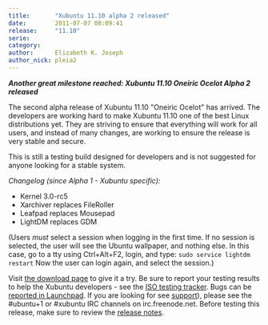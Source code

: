 ```yaml
---
title:       "Xubuntu 11.10 alpha 2 released"
date:        2011-07-07 08:09:41
release:     "11.10"
serie:       
category:    
author:      Elizabeth K. Joseph
author_nick: pleia2
---
```


***Another great milestone reached: Xubuntu 11.10 Oneiric Ocelot Alpha 2 released***

The second alpha release of Xubuntu 11.10 "Oneiric Ocelot" has arrived. The developers are working hard to make Xubuntu 11.10 one of the best Linux distributions yet. They are striving to ensure that everything will work for all users, and instead of many changes, are working to ensure the release is very stable and secure.

This is still a testing build designed for developers and is not suggested for anyone looking for a stable system.

*Changelog (since Alpha 1 - Xubuntu specific):*

- Kernel 3.0-rc5
- Xarchiver replaces FileRoller
- Leafpad replaces Mousepad
- LightDM replaces GDM

(Users *must* select a session when logging in the first time. If no session is selected, the user will see the Ubuntu wallpaper, and nothing else. In this case, go to a tty using Ctrl+Alt+F2, login, and type: `sudo service lightdm restart` Now the user can login again, and select the session.)

Visit [the download page](http://cdimage.ubuntu.com/xubuntu/releases/11.10/alpha-2/) to give it a try. Be sure to report your testing results to help the Xubuntu developers - see the [ISO testing tracker](http://iso.qa.ubuntu.com/qatracker/build/xubuntu/all). Bugs can be [reported in Launchpad](https://launchpad.net/ubuntu/+filebug/). If you are looking for see [support](/help)), please see the #ubuntu+1 or #xubuntu IRC channels on irc.freenode.net. Before testing this release, make sure to review the [release notes](https://wiki.ubuntu.com/OneiricOcelot/TechnicalOverview).
